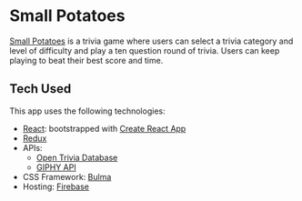 # Small Potatoes

[Small Potatoes](https://small-potatoes.firebaseapp.com/) is a trivia game where users can select a trivia category and level of difficulty and play a ten question round of trivia. Users can keep playing to beat their best score and time.

## Tech Used

This app uses the following technologies:

* [React](https://reactjs.org/): bootstrapped with [Create React App](https://github.com/facebook/create-react-app)
* [Redux](https://redux.js.org/)
* APIs:
    * [Open Trivia Database](https://opentdb.com/api_config.php)
    * [GIPHY API](https://developers.giphy.com/docs/)
* CSS Framework: [Bulma](https://www.npmjs.com/package/react-bulma-components)
* Hosting: [Firebase](https://firebase.google.com/)
